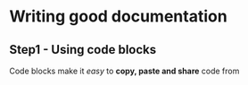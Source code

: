 # Writing good documentation

## Step1 - Using code blocks
Code blocks make it *easy* to **copy, paste and share** code from 
